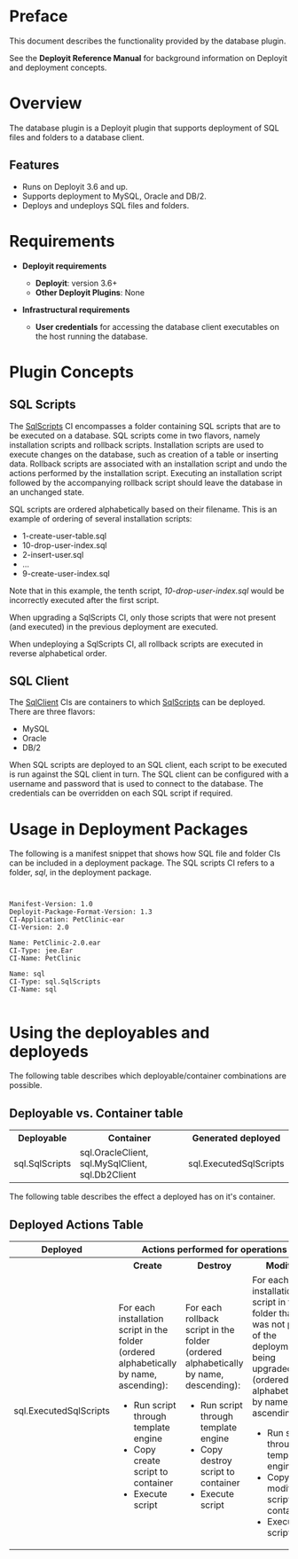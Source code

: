 # Preface #

This document describes the functionality provided by the database plugin.

See the **Deployit Reference Manual** for background information on Deployit and deployment concepts.

# Overview #

The database plugin is a Deployit plugin that supports deployment of SQL files and folders to a database client.

## Features

* Runs on Deployit 3.6 and up.
* Supports deployment to MySQL, Oracle and DB/2.
* Deploys and undeploys SQL files and folders.

# Requirements #

* **Deployit requirements**
	* **Deployit**: version 3.6+
	* **Other Deployit Plugins**: None
		
* **Infrastructural requirements**
	* **User credentials** for accessing the database client executables on the host running the database.

# Plugin Concepts #

## SQL Scripts ##

The [SqlScripts](#sql.SqlScripts) CI encompasses a folder containing SQL scripts that are to be executed on a database. SQL scripts come in two flavors, namely installation scripts and rollback scripts. Installation scripts are used to execute changes on the database, such as creation of a table or inserting data. Rollback scripts are associated with an installation script and undo the actions performed by the installation script. Executing an installation script followed by the accompanying rollback script should leave the database in an unchanged state.

SQL scripts are ordered alphabetically based on their filename. This is an example of ordering of several installation scripts:

* 1-create-user-table.sql
* 10-drop-user-index.sql
* 2-insert-user.sql
* ...
* 9-create-user-index.sql

Note that in this example, the tenth script, _10-drop-user-index.sql_ would be incorrectly executed after the first script.

When upgrading a SqlScripts CI, only those scripts that were not present (and executed) in the previous deployment are executed.

When undeploying a SqlScripts CI, all rollback scripts are executed in reverse alphabetical order.

## SQL Client ##

The [SqlClient](#sql.SqlClient) CIs are containers to which [SqlScripts](#sql.SqlScripts) can be deployed. There are three flavors:

* MySQL
* Oracle
* DB/2

When SQL scripts are deployed to an SQL client, each script to be executed is run against the SQL client in turn. The SQL client can be configured with a username and password that is used to connect to the database. The credentials can be overridden on each SQL script if required.

# Usage in Deployment Packages #

The following is a manifest snippet that shows how SQL file and folder CIs can be included in a deployment package. The SQL scripts CI refers to a folder, _sql_, in the deployment package.

<pre style="display:inline-block; nobreak"><code>
Manifest-Version: 1.0
Deployit-Package-Format-Version: 1.3
CI-Application: PetClinic-ear
CI-Version: 2.0

Name: PetClinic-2.0.ear
CI-Type: jee.Ear
CI-Name: PetClinic

Name: sql
CI-Type: sql.SqlScripts
CI-Name: sql
</code></pre>

# Using the deployables and deployeds #

The following table describes which deployable/container combinations are possible.

## Deployable vs. Container table ##
<table class="deployed-matrix">
<tr>
	<th>Deployable</th>
	<th>Container</th>
	<th>Generated deployed</th>
</tr>
<tr>
	<td>sql.SqlScripts</td>
	<td>sql.OracleClient, sql.MySqlClient, sql.Db2Client</td>
	<td>sql.ExecutedSqlScripts</td>
</tr>
</table>

The following table describes the effect a deployed has on it's container.

## Deployed Actions Table ##

<table class="deployed-matrix">
<tr>
	<th class="borderless-bottom">Deployed</th>
	<th colspan="3">Actions performed for operations</th>
</tr>
<tr>
	<th class="borderless-top">&nbsp;</th>
	<th align="center">Create</th>
	<th align="center">Destroy</th>
	<th align="center">Modify</th>
</tr>
<tr>
	<td>sql.ExecutedSqlScripts</td>
	<td>
		For each installation script in the folder (ordered alphabetically by name, ascending):
		<ul>
			<li>Run script through template engine</li>
			<li>Copy create script to container</li>
			<li>Execute script</li>
		</ul>
	</td>
	<td>
		For each rollback script in the folder (ordered alphabetically by name, descending):
		<ul>
			<li>Run script through template engine</li>
			<li>Copy destroy script to container</li>
			<li>Execute script</li>
		</ul>
	</td>
	<td>
		For each installation script in the folder that was not part of the deployment being upgraded (ordered alphabetically by name, ascending):
		<ul>
			<li>Run script through template engine</li>
			<li>Copy modify script to container</li>
			<li>Execute script</li>
		</ul>
	</td>
</tr>
</table>
